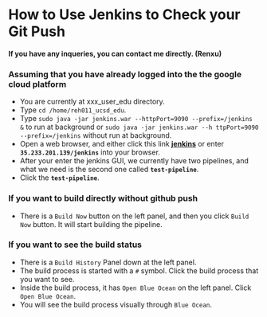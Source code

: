 # How to Use Jenkins to Check your Git Push
**If you have any inqueries, you can contact me directly. (Renxu)**
### Assuming that you have already logged into the the google cloud platform
* You are currently at xxx_user_edu directory.
* Type `cd /home/reh011_ucsd_edu`.
* Type `sudo java -jar jenkins.war --httpPort=9090 --prefix=/jenkins &` to run at background or `sudo java -jar jenkins.war --h
ttpPort=9090 --prefix=/jenkins` without run at background.
* Open a web browser, and either click this link **[jenkins][1]** or enter **`35.233.201.139/jenkins`** into your browser.
* After your enter the jenkins GUI, we currently have two pipelines, and what we need is the second one called **`test-pipeline`**.
* Click the **`test-pipeline`**.
### If you want to build directly without github push
* There is a `Build Now` button on the left panel, and then you click `Build Now` button. It will start building the pipeline.

### If you want to see the build status
* There is a `Build History` Panel down at the left panel. 
* The build process is started with a `#` symbol. Click the build process that you want to see.
* Inside the build process, it has `Open Blue Ocean` on the left panel. Click `Open Blue Ocean`.
* You will see the build process visually through `Blue Ocean`.

[1]: http://35.199.159.167/jenkins "jenkins"
